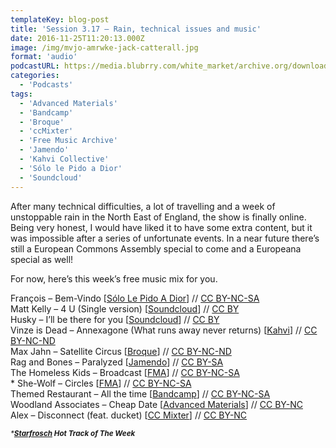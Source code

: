 ```yaml
---
templateKey: blog-post
title: 'Session 3.17 – Rain, technical issues and music'
date: 2016-11-25T11:20:13.000Z
image: /img/mvjo-amrwke-jack-catterall.jpg
format: 'audio'
podcastURL: https://media.blubrry.com/white_market/archive.org/download/WhiteMarket20161122Session317/WhiteMarket-20161122-Session317.mp3
categories:
  - 'Podcasts'
tags:
  - 'Advanced Materials'
  - 'Bandcamp'
  - 'Broque'
  - 'ccMixter'
  - 'Free Music Archive'
  - 'Jamendo'
  - 'Kahvi Collective'
  - 'Sólo le Pido a Dior'
  - 'Soundcloud'
---
```


After many technical difficulties, a lot of travelling and a week of unstoppable rain in the North East of England, the show is finally online. Being very honest, I would have liked it to have some extra content, but it was impossible after a series of unfortunate events. In a near future there’s still a European Commons Assembly special to come and a Europeana special as well!

For now, here’s this week’s free music mix for you.

François – Bem-Vindo \[[Sólo Le Pido A Dior](https://sololepidoadior.bandcamp.com/album/spd-20-brazil)\] // [CC BY-NC-SA  
](https://creativecommons.org/licenses/by-nc-sa/3.0/)Matt Kelly – 4 U (Single version) \[[Soundcloud](https://soundcloud.com/mattkellymusic/4u-1)\] // [CC BY  
](https://creativecommons.org/licenses/by/3.0/)Husky – I’ll be there for you \[[Soundcloud](https://soundcloud.com/huskyyyy/ill-be-there-for-you)\] // [CC BY  
](https://creativecommons.org/licenses/by/3.0/)Vinze is Dead – Annexagone (What runs away never returns) \[[Kahvi](http://kahvi.org/releases.php?release_number=376)\] // [CC BY-NC-ND  
](https://creativecommons.org/licenses/by-nc-nd/3.0/)Max Jahn – Satellite Circus \[[Broque](http://www.broque.de/label/en/release/mp3-download-en/4093-112-max-jahn-skyrunner-2)\] // [CC BY-NC-ND  
](https://creativecommons.org/licenses/by-nc-nd/2.0/)Rag and Bones – Paralyzed \[[Jamendo](https://www.jamendo.com/album/156636/when-can-your-glory-fade)\] // [CC BY-SA  
](https://creativecommons.org/licenses/by-sa/3.0/)The Homeless Kids – Broadcast \[[FMA](http://freemusicarchive.org/music/The_Homeless_Kids/No_Karma/)\] // [CC BY-NC-SA  
](https://creativecommons.org/licenses/by-nc-sa/4.0/)\* She-Wolf – Circles \[[FMA](http://freemusicarchive.org/music/She-Wolf/Circles_EP/)\] // [CC BY-NC-SA  
](https://creativecommons.org/licenses/by-nc-sa/4.0/)Themed Restaurant – All the time \[[Bandcamp](https://mnovak.bandcamp.com/album/songs-from-a-now-dissolved-relationship)\] // [CC BY-NC-SA  
](https://creativecommons.org/licenses/by-nc-sa/3.0/)Woodland Associates – Cheap Date \[[Advanced Materials](https://advancedmaterials.bandcamp.com/album/affairs-and-engagements)\] // [CC BY-NC  
](https://creativecommons.org/licenses/by-nc/3.0/)Alex – Disconnect (feat. ducket) \[[CC Mixter](http://dig.ccmixter.org/files/AlexBeroza/55012)\] // [CC BY-NC](https://creativecommons.org/licenses/by-nc/3.0/)

<small>_\***[Starfrosch](https://starfrosch.com/hot-100/) Hot Track of The Week**_</small>
